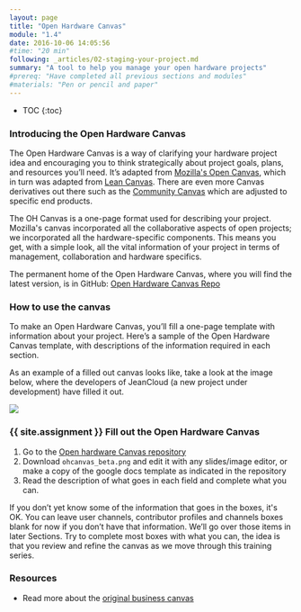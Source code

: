 ```yaml
---
layout: page
title: "Open Hardware Canvas"
module: "1.4"
date: 2016-10-06 14:05:56
#time: "20 min"
following: _articles/02-staging-your-project.md
summary: "A tool to help you manage your open hardware projects"
#prereq: "Have completed all previous sections and modules"
#materials: "Pen or pencil and paper"
---
```


* TOC
{:toc}


### Introducing the Open Hardware Canvas

The Open Hardware Canvas is a way of clarifying your hardware project idea and encouraging you to think strategically about project goals, plans, and resources you’ll need. It’s adapted from [Mozilla's Open Canvas](https://mozilla.github.io/open-leadership-training-series/articles/opening-your-project/develop-an-open-project-strategy-with-open-canvas/#assignment--make-an-open-canvas), which in turn was adapted from [Lean Canvas](https://leanstack.com/lean-canvas/). There are even more Canvas derivatives out there such as the [Community Canvas](https://community-canvas.org/) which are adjusted to specific end products.

The OH Canvas is a one-page format used for describing your project. Mozilla's canvas incorporated all the collaborative aspects of open projects; we incorporated all the hardware-specific components. This means you get, with a simple look, all the vital information of your project in terms of management, collaboration and hardware specifics.

The permanent home of the Open Hardware Canvas, where you will find the latest version, is in GitHub: [Open Hardware Canvas Repo](https://github.com/ohwmakers/ohcanvas)

### How to use the canvas

To make an Open Hardware Canvas, you’ll fill a one-page template with information about your project. Here’s a sample of the Open Hardware Canvas template, with descriptions of the information required in each section.

As an example of a filled out canvas looks like, take a look at the image below, where the developers of JeanCloud (a new project under development) have filled it out.


<img src="../../../img/2022-03-20_OH-canvas-JeanCloud.png">



### {{ site.assignment }} Fill out the Open Hardware Canvas

1. Go to the [Open hardware Canvas repository](https://github.com/ohwmakers/ohcanvas)
2. Download `ohcanvas_beta.png` and edit it with any slides/image editor, or make a copy of the google docs template as indicated in the repository
3. Read the description of what goes in each field and complete what you can.

If you don’t yet know some of the information that goes in the boxes, it's OK. You can leave user channels, contributor profiles and channels boxes blank for now if you don’t have that information. We’ll go over those items in later Sections. Try to complete most boxes with what you can, the idea is that you review and refine the canvas as we move through this training series.

### Resources
- Read more about the [original business canvas](https://en.wikipedia.org/wiki/Business_Model_Canvas)
